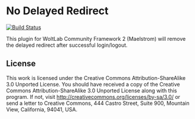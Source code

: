 # No Delayed Redirect

[![Build Status](https://travis-ci.org/SoftCreatR/NoDelayedRedirect.png?branch=master)](https://travis-ci.org/SoftCreatR/NoDelayedRedirect)

This plugin for WoltLab Community Framework 2 (Maelstrom) will remove the delayed redirect after successful login/logout.

## License

This work is licensed under the Creative Commons Attribution-ShareAlike 3.0 Unported License. You should have received a copy of the Creative Commons Attribution-ShareAlike 3.0 Unported License along with this program. If not, visit <http://creativecommons.org/licenses/by-sa/3.0/> or send a letter to Creative Commons, 444 Castro Street, Suite 900, Mountain View, California, 94041, USA.
